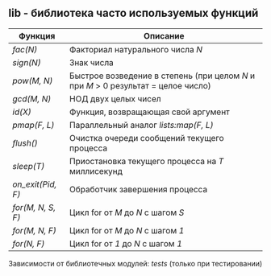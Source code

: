 ## lib - библиотека часто используемых функций
|     Функция     |                                     Описание                                      |  
|-----------------|-----------------------------------------------------------------------------------|  
|*fac(N)*         | Факториал натурального числа *N*                                                  |  
|*sign(N)*        | Знак числа                                                                        |  
|*pow(M, N)*      | Быстрое возведение в степень (при целом *N* и при *M* > 0 результат = целое число)|  
|*gcd(M, N)*      | НОД двух целых чисел                                                              |  
|*id(X)*          | Функция, возвращающая свой аргумент                                               |  
|*pmap(F, L)*     | Параллельный аналог *lists:map(F, L)*                                             |  
|*flush()*        | Очистка очереди сообщений текущего процесса                                       |  
|*sleep(T)*       | Приостановка текущего процесса на *T* миллисекунд                                 |  
|*on_exit(Pid, F)*| Обработчик завершения процесса                                                    |  
|*for(M, N, S, F)*| Цикл for от *M* до *N* с шагом *S*                                                |  
|*for(M, N, F)*   | Цикл for от *M* до *N* с шагом *1*                                                |  
|*for(N, F)*      | Цикл for от *1* до *N* с шагом *1*                                                |  

Зависимости от библиотечных модулей: *tests* (только при тестировании)
